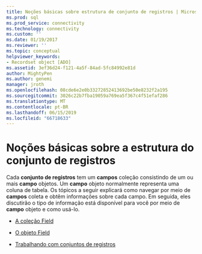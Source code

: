 ```yaml
---
title: Noções básicas sobre estrutura de conjunto de registros | Microsoft Docs
ms.prod: sql
ms.prod_service: connectivity
ms.technology: connectivity
ms.custom: ''
ms.date: 01/19/2017
ms.reviewer: ''
ms.topic: conceptual
helpviewer_keywords:
- Recordset object [ADO]
ms.assetid: 3ef36d24-f121-4a5f-84ad-5fc84992e81d
author: MightyPen
ms.author: genemi
manager: jroth
ms.openlocfilehash: 08cde6e2e0b33272852413692be50e8232f2a195
ms.sourcegitcommit: 3026c22b7fba19059a769ea5f367c4f51efaf286
ms.translationtype: MT
ms.contentlocale: pt-BR
ms.lasthandoff: 06/15/2019
ms.locfileid: "66718633"
---
```

# <a name="understanding-recordset-structure"></a>Noções básicas sobre a estrutura do conjunto de registros
Cada **conjunto de registros** tem um **campos** coleção consistindo de um ou mais **campo** objetos. Um **campo** objeto normalmente representa uma coluna de tabela. Os tópicos a seguir explicará como navegar por meio de **campos** coleta e obtêm informações sobre cada campo. Em seguida, eles discutirão o tipo de informação está disponível para você por meio de **campo** objeto e como usá-lo.  
  
-   [A coleção Field](../../../ado/guide/data/the-fields-collection.md)  
  
-   [O objeto Field](../../../ado/guide/data/the-field-object.md)  
  
-   [Trabalhando com conjuntos de registros](../../../ado/guide/data/working-with-recordsets.md)
